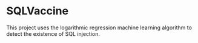 # SQLVaccine
This project uses the logarithmic regression machine learning algorithm to
detect the existence of SQL injection.
